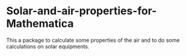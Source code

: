 # Solar-and-air-properties-for-Mathematica
This a package to calculate some properties of the air and to do some calculations on solar equipments.

